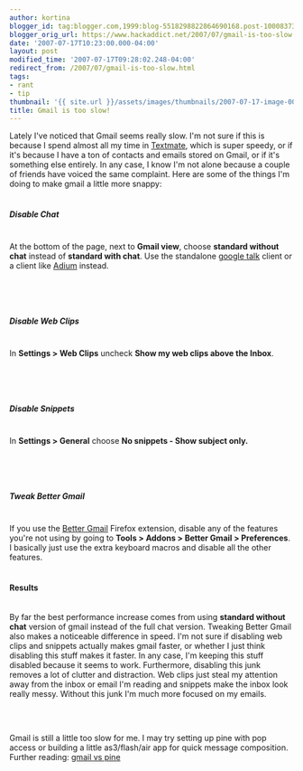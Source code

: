 ```yaml
---
author: kortina
blogger_id: tag:blogger.com,1999:blog-5518298822864690168.post-1000837348147194030
blogger_orig_url: https://www.hackaddict.net/2007/07/gmail-is-too-slow.html
date: '2007-07-17T10:23:00.000-04:00'
layout: post
modified_time: '2007-07-17T09:28:02.248-04:00'
redirect_from: /2007/07/gmail-is-too-slow.html
tags:
- rant
- tip
thumbnail: '{{ site.url }}/assets/images/thumbnails/2007-07-17-image-0000.png'
title: Gmail is too slow!
---
```


Lately I've noticed that Gmail seems really slow.  I'm not sure if this is because I spend almost all my time in <a href="http://macromates.com/" title="TextMate — The Missing Editor for Mac OS X">Textmate</a>, which is super speedy, or if it's because I have a ton of contacts and emails stored on Gmail, or if it's something else entirely.  In any case, I know I'm not alone because a couple of friends have voiced the same complaint.  Here are some of the things I'm doing to make gmail a little more snappy:<br/><br/><h5>Disable Chat</h5><br/>At the bottom of the page, next to <b>Gmail view</b>, choose <b>standard without chat</b> instead of <b>standard with chat</b>.  Use the standalone <a href="http://www.google.com/talk/" title="Google Talk">google talk</a> client or a client like <a href="http://www.adiumx.com/" title="Adium - Download">Adium</a> instead.<br/><br/><img alt="" border="0" id="BLOGGER_PHOTO_ID_5088002034397411010" src="{{ site.url }}/assets/images/posts/2007-07-17-image-0000.png" style="display:block; margin:0px auto 10px; text-align:center; "/><br/><br/><h5>Disable Web Clips</h5><br/>In <b>Settings &gt; Web Clips</b> uncheck <b>Show my web clips above the Inbox</b>.<br/><br/><img alt="" border="0" id="BLOGGER_PHOTO_ID_5088002201901135570" src="{{ site.url }}/assets/images/posts/2007-07-17-image-0001.png" style="display:block; margin:0px auto 10px; text-align:center; "/><br/><br/><h5>Disable Snippets</h5><br/>In <b>Settings &gt; General</b> choose <b>No snippets - Show subject only.</b><br/><br/><img alt="" border="0" id="BLOGGER_PHOTO_ID_5088002309275317986" src="{{ site.url }}/assets/images/posts/2007-07-17-image-0002.png" style="display:block; margin:0px auto 10px; text-align:center; "/><br/><br/><h5>Tweak Better Gmail</h5><br/>If you use the <a href="http://lifehacker.com/software/gmail/lifehacker-code-better-gmail-firefox-extension-251923.php" title="Lifehacker Code: Better Gmail (Firefox extension) - Lifehacker">Better Gmail</a> Firefox extension, disable any of the features you're not using by going to <b>Tools &gt; Addons &gt; Better Gmail &gt; Preferences</b>.  I basically just use the extra keyboard macros and disable all the other features.<br/><br/><h4>Results</h4><br/>By far the best performance increase comes from using <b>standard without chat</b> version of gmail instead of the full chat version.  Tweaking Better Gmail also makes a noticeable difference in speed.  I'm not sure if disabling web clips and snippets actually makes gmail faster, or whether I just think disabling this stuff makes it faster.  In any case, I'm keeping this stuff disabled because it seems to work.  Furthermore, disabling this junk removes a lot of clutter and distraction.  Web clips just steal my attention away from the inbox or email I'm reading and snippets make the inbox look really messy.  Without this junk I'm much more focused on my emails.<br/><br/><img alt="" border="0" id="BLOGGER_PHOTO_ID_5088002485368977138" src="{{ site.url }}/assets/images/posts/2007-07-17-image-0003.png" style="display:block; margin:0px auto 10px; text-align:center; "/><br/><br/>Gmail is still a little too slow for me.  I may try setting up pine with pop access or building a little as3/flash/air app for quick message composition.  Further reading: <a href="http://snarfed.org/space/gmail%20vs%20pine" title="gmail vs pine - snarfed.org">gmail vs pine</a>